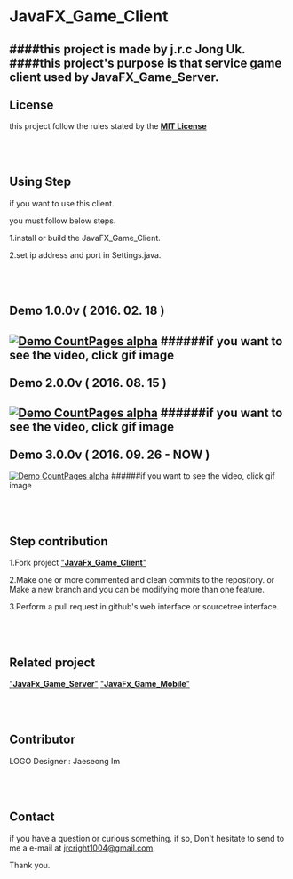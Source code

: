 # JavaFX_Game_Client
####this project is made by j.r.c Jong Uk.
####this project's purpose is that service game client used by JavaFX_Game_Server.
<br></br>
License
---
this project follow the rules stated by the [**MIT License**](https://en.wikipedia.org/wiki/MIT_License)

<br></br>
Using Step
---
if you want to use this client.

you must follow below steps.

1.install or build the JavaFX_Game_Client.

2.set ip address and port in Settings.java.

<br></br>
Demo 1.0.0v ( 2016. 02. 18 )
---
[![Demo CountPages alpha](https://j.gifs.com/QWpQMq.gif)](https://www.youtube.com/watch?v=FL4wDB9cNoI)
######if you want to see the video, click gif image
<br></br>
Demo 2.0.0v ( 2016. 08. 15 )
---
[![Demo CountPages alpha](https://j.gifs.com/Krj0qz.gif)](https://www.youtube.com/watch?v=nsrxQKbuJUc&feature=youtu.be&list=PL0bFPqEKbn-HNJvNN4sN0yYNrqEZ5iJzK)
######if you want to see the video, click gif image
<br></br>
Demo 3.0.0v ( 2016. 09. 26  - NOW )
---
[![Demo CountPages alpha](https://j.gifs.com/73GVOB.gif)](https://www.youtube.com/watch?v=fykKL4AhOC4&feature=youtu.be)
######if you want to see the video, click gif image


<br></br>
Step contribution
---
1.Fork project ["**JavaFx_Game_Client**"](https://github.com/jrcforever/JavaFX_Game_Client)

2.Make one or more commented and clean commits to the repository. or Make a new branch and you can be modifying more than one feature.

3.Perform a pull request in github's web interface or sourcetree interface.


<br></br>
Related project
---
["**JavaFx_Game_Server**"](https://github.com/jrcforever/JavaFX_Game_Server)
["**JavaFx_Game_Mobile**"](https://github.com/jrcforever/JavaFX_Game_Mobile)

  
<br></br>
Contributor
---
LOGO Designer : Jaeseong Im

  
<br></br>
Contact
---
if you have a question or curious something. if so, Don't hesitate to send to me a e-mail at <jrcright1004@gmail.com>. 

Thank you.
